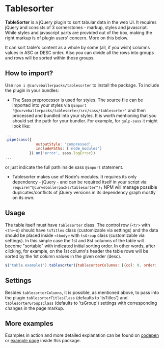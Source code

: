 # Tablesorter

**TableSorter** is a jQuery plugin to sort tabular data in the web UI. It requires jQuery and consists of 3 cornerstones - markup, styles and javascript. While styles and javascript parts are provided out of the box, making the right markup is of plugin users' concern. More on this below.

It can sort table's content as a whole by some (all, if you wish) columns values in ASC or DESC order. Also you can divide all the rows into groups and rows will be sorted within those groups.

## How to import?

Use `npm i @curveballerpacks/tablesorter` to install the package. To include the plugin in your bundles:

- The Sass preprocessor is used for styles. The source file can be imported into your styles via `@import '@curveballerpacks/tablesorter/src/sass/tablesorter'` and then processed and bundled into your styles. It is worth mentioning that you should set the path for your bundler. For example, for `gulp-sass` it might look like:
```js
...
.pipe(sass({
              outputStyle: 'compressed',
              includePaths: ['node_modules']
           }).on('error', sass.logError))
...
```
or just indicate the full path inside sass `@import` statement.

- Tablesorter makes use of Node's modules. It requires its only dependency - jQuery - and can be required itself in your script via `require("@curveballerpacks/tablesorter");` NPM will manage possible duplicates/conflicts of jQuery versions in its dependency graph mostly on its own.

## Usage

The table itself must have `tablesorter` class. The control row (`<tr>` with `<th>`-s) should have `tsTitles` class (customizable via settings) and the data should be placed inside `<tbody>` with `tsGroup` class (customizable via settings). In this simple case the 1st and 8st columns of the table will become "sortable" with indicated initial sorting order. In other words, after clicking, for example, on the 1st column's header the table rows will be sorted by the 1st column values in the given order (desc).

```js
$("table.example1").tablesorter({tablesorterColumns: [{col: 0, order: 'desc'}, {col: 7, order: 'asc'}]});
```

## Settings

Besides `tablesorterColumns`, it is possible, as mentioned above, to pass into the plugin `tablesorterTitlesClass` (defaults to 'tsTitles') and  `tablesorterGroupsClass` (defaults to 'tsGroup') settings with corresponding changes in the page markup.

## More examples

Examples in action and more detailed explanation can be found on [codepen](https://codepen.io/curveball/full/yxewyO) or [example page](../example.html) inside this package.
